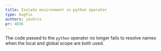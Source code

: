 ```yaml
---
title: Isolate environment in python operator
type: bugfix
authors: jachris
pr: 4036
---
```


The code passed to the `python` operator no longer fails to resolve names when
the local and global scope are both used.
